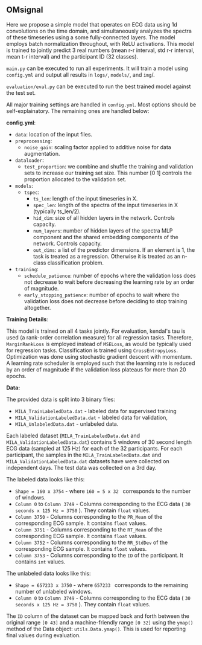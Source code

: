 OMsignal
--------

Here we propose a simple model that operates on ECG data using 1d convolutions on the time domain, and simultaneously analyzes the spectra of these timeseries using a some fully-connected layers. The model employs batch normalization throughout, with ReLU activations. This model is trained to jointly predict 3 real numbers (mean r-r interval, std r-r interval, mean t-r interval) and the participant ID (32 classes).

`main.py` can be executed to run all experiments. It will train a model using `config.yml` and output all results in `logs/`, `models/`, and `img`/.

`evaluation/eval.py` can be executed to run the best trained model against the test set.

All major training settings are handled in `config.yml`. Most options should be self-explainatory. The remaining ones are handled below:

**config.yml**:

+ `data`: location of the input files.
+ `preprocessing`:
    + `noise_gain`: scaling factor applied to additive noise for data augmentation.
+ `dataloader`:
    + `test_proportion`: we combine and shuffle the training and validation sets to increase our training set size. This number [0 1] controls the proportion allocated to the validation set.
+ `models`:
    + `tspec`:
        + `ts_len`: length of the input timeseries in X.
        + `spec_len`: length of the spectra of the input timeseries in X (typically ts_len/2).
        + `hid_dim`: size of all hidden layers in the network. Controls capacity.
        + `num_layers`: number of hidden layers of the spectra MLP component and the shared embedding components of the network. Controls capacity.
        + `out_dims`: a list of the predictor dimensions. If an element is 1, the task is treated as a regression. Otherwise it is treated as an n-class classification problem.
+ `training`:
    + `schedule_patience`: number of epochs where the validation loss does not decrease to wait before decreasing the learning rate by an order of magnitude.
    + `early_stopping_patience`: number of epochs to wait where the validation loss does not decrease before deciding to stop training altogether.

**Training Details**:

This model is trained on all 4 tasks jointly. For evaluation, kendal's tau is used (a rank-order correlation measure) for all regression tasks. Therefore, `MarginRankLoss` is employed instead of `MSELoss`, as would be typically used for regression tasks. Classification is trained using `CrossEntropyLoss`. Optimization was done using stochastic gradient descent with momentum. A learning rate scheduler is employed such that the learning rate is reduced by an order of magnitude if the validation loss plateaus for more than 20 epochs.

**Data:**

The provided data is split into 3 binary files:

+ `MILA_TrainLabeledData.dat` - labeled data for supervised training
+ `MILA_ValidationLabeledData.dat` -  labeled data for validation,
+ `MILA_UnlabeledData.dat` -  unlabeled data.

Each labeled dataset (`MILA_TrainLabeledData.dat` and `MILA_ValidationLabeledData.dat`) contains 5 windows of 30 second length ECG data (sampled at 125 Hz) for each of the 32 participants. For each participant, the samples in the `MILA_TrainLabeledData.dat` and `MILA_ValidationLabeledData.dat` datasets have were collected on independent days. The test data was collected on a 3rd day.

The labeled data looks like this:

+ `Shape = 160 x 3754` - where `160 = 5 x 32 ` corresponds to the number of windows.
+ `Column 0` to `Column 3749` - Columns corresponding to the ECG data ( `30 seconds x 125 Hz = 3750` ). They contain `float` values.
+ `Column 3750` - Columns corresponding to the `PR_Mean` of the corresponding ECG sample. It contains `float` values.
+ `Column 3751` - Columns corresponding to the `RT_Mean` of the corresponding ECG sample. It contains `float` values.
+ `Column 3752` - Columns corresponding to the `RR_StdDev` of the corresponding ECG sample. It contains `float` values.
+ `Column 3753` - Columns corresponding to the `ID` of the participant. It contains `int` values.

The unlabeled data looks like this:

+ `Shape = 657233 x 3750` - where `657233 ` corresponds to the remaining number of unlabeled windows.
+ `Column 0` to `Column 3749` - Columns corresponding to the ECG data ( `30 seconds x 125 Hz = 3750` ). They contain `float` values.

The `ID` column of the dataset can be mapped back and forth between the original range `[0 43]` and a machine-friendly range `[0 32]` using the `ymap()` method of the Data object: `utils.Data.ymap()`. This is used for reporting final values during evaluation.

